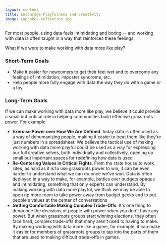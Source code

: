```yaml
---
layout: content
title: Encourage Playfulness and Creativity
image: cupcakes-reflection.jpg
---
```


For most people, using data feels intimidating and boring -- and working with data is often taught in a way that reinforces these feelings. 

What if we were to make working with data more like play? 

### Short-Term Goals
- Make it easier for newcomers to get their feet wet and to overcome any feelings of intimidation, imposter syndrome, etc.
- Help people more fully engage with data the way they do with a game or a toy

### Long-Term Goals

If we can make working with data more like play, we believe it could provide a small but critical role in helping communities build effective grassroots power. For example:
- __Exercise Power over How We Are Defined__:  today data is often used as a way of dehumanizing people, making it easier to treat them like they're just numbers in a spreadsheet. We believe the tactical use of making working with data more playful could be used as a way for expressing our full creative selves, both individually and collectively, opening up small but important spaces for redefining how data is used
- __Re-Centering Values in Critical Fights__. From the state house to work sites, as hard as it is to use grassroots power to win, it can be even harder to understand what we can do once we've won. Data is often deployed in a way to make, for example, battles over budgets opaque and intimidating, something that only experts can understand. By making working with data more playful, we think we may be able to open up more room to take power away from budget geeks and to put people's values at the center of conversations
- __Getting Comfortable Making Complex Trade-Offs__. It's one thing to denounce the decisions of people with power when you don't have any power. But when grassroots groups start winning elections, they often face hard, complex trade-offs that many aren't used to having to make. By making working with data more like a game, for example, it can make it easier for members of grassroots groups to tap into the parts of them that are used to making difficult trade-offs in games.